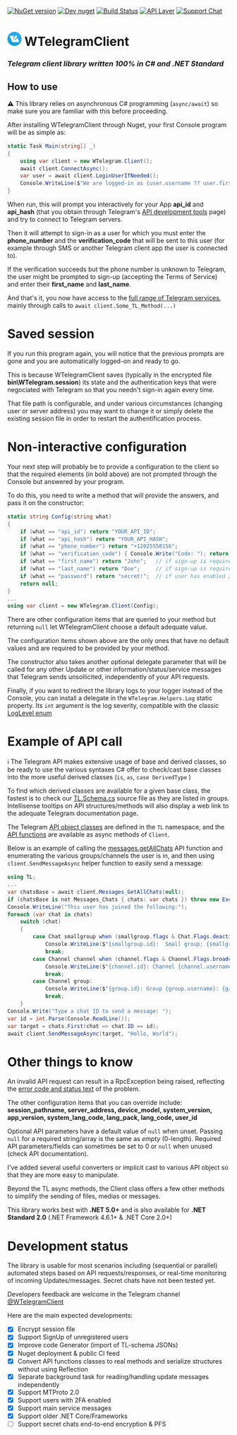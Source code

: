 ﻿[![NuGet version](https://img.shields.io/nuget/v/WTelegramClient)](https://www.nuget.org/packages/WTelegramClient/)
[![Dev nuget](https://img.shields.io/badge/dynamic/json?color=ffc040&label=Dev%20nuget&query=%24.versions%5B0%5D&url=https%3A%2F%2Fpkgs.dev.azure.com%2Fwiz0u%2F81bd92b7-0bb9-4701-b426-09090b27e037%2F_packaging%2F46ce0497-7803-4bd4-8c6c-030583e7c371%2Fnuget%2Fv3%2Fflat2%2Fwtelegramclient%2Findex.json)](https://dev.azure.com/wiz0u/WTelegramClient/_packaging?_a=package&feed=WTelegramClient&package=WTelegramClient&protocolType=NuGet)
[![Build Status](https://img.shields.io/azure-devops/build/wiz0u/WTelegramClient/7)](https://dev.azure.com/wiz0u/WTelegramClient/_build?definitionId=7)
[![API Layer](https://img.shields.io/badge/API_Layer-131-blueviolet)](https://schema.horner.tj)
[![Support Chat](https://img.shields.io/badge/Chat_with_us-on_Telegram-0088cc)](https://t.me/WTelegramClient)

# <img src="logo.png" width="32"/> WTelegramClient
### _Telegram client library written 100% in C# and .NET Standard_

## How to use

:warning: This library relies on asynchronous C# programming (`async/await`) so make sure you are familiar with this before proceeding.

After installing WTelegramClient through Nuget, your first Console program will be as simple as:
```csharp
static Task Main(string[] _)
{
    using var client = new WTelegram.Client();
    await client.ConnectAsync();
    var user = await client.LoginUserIfNeeded();
    Console.WriteLine($"We are logged-in as {user.username ?? user.first_name + " " + user.last_name} (id {user.id})");
}
```
When run, this will prompt you interactively for your App **api_id** and **api_hash** (that you obtain through Telegram's [API development tools](https://my.telegram.org/apps) page) and try to connect to Telegram servers.

Then it will attempt to sign-in as a user for which you must enter the **phone_number** and the **verification_code** that will be sent to this user (for example through SMS or another Telegram client app the user is connected to).

If the verification succeeds but the phone number is unknown to Telegram, the user might be prompted to sign-up (accepting the Terms of Service) and enter their **first_name** and **last_name**.

And that's it, you now have access to the [full range of Telegram services](https://core.telegram.org/methods), mainly through calls to `await client.Some_TL_Method(...)`

# Saved session
If you run this program again, you will notice that the previous prompts are gone and you are automatically logged-on and ready to go.

This is because WTelegramClient saves (typically in the encrypted file **bin\WTelegram.session**) its state and the authentication keys that were negociated with Telegram so that you needn't sign-in again every time.

That file path is configurable, and under various circumstances (changing user or server address) you may want to change it or simply delete the existing session file in order to restart the authentification process.

# Non-interactive configuration
Your next step will probably be to provide a configuration to the client so that the required elements (in bold above) are not prompted through the Console but answered by your program.

To do this, you need to write a method that will provide the answers, and pass it on the constructor:
```csharp
static string Config(string what)
{
    if (what == "api_id") return "YOUR_API_ID";
    if (what == "api_hash") return "YOUR_API_HASH";
    if (what == "phone_number") return "+12025550156";
    if (what == "verification_code") { Console.Write("Code: "); return Console.ReadLine(); }
    if (what == "first_name") return "John";   // if sign-up is required
    if (what == "last_name") return "Doe";     // if sign-up is required
    if (what == "password") return "secret!";  // if user has enabled 2FA
    return null;
}
...
using var client = new WTelegram.Client(Config);
```
There are other configuration items that are queried to your method but returning `null` let WTelegramClient choose a default adequate value.

The configuration items shown above are the only ones that have no default values and are required to be provided by your method.

The constructor also takes another optional delegate parameter that will be called for any other Update or other information/status/service messages that Telegram sends unsollicited, independently of your API requests.

Finally, if you want to redirect the library logs to your logger instead of the Console, you can install a delegate in the `WTelegram.Helpers.Log` static property.
Its `int` argument is the log severity, compatible with the classic [LogLevel enum](https://docs.microsoft.com/en-us/dotnet/api/microsoft.extensions.logging.loglevel)

# Example of API call

:information_source: The Telegram API makes extensive usage of base and derived classes, so be ready to use the various syntaxes C# offer to check/cast base classes into the more useful derived classes (`is`, `as`, `case DerivedType` )

To find which derived classes are available for a given base class, the fastest is to check our [TL.Schema.cs](src/TL.Schema.cs) source file as they are listed in groups.
Intellisense tooltips on API structures/methods will also display a web link to the adequate Telegram documentation page.

The Telegram [API object classes](https://core.telegram.org/schema) are defined in the `TL` namespace, and the [API functions](https://core.telegram.org/methods) are available as async methods of `Client`.

Below is an example of calling the [messages.getAllChats](https://core.telegram.org/method/messages.getAllChats) API function and enumerating the various groups/channels the user is in, and then using `client.SendMessageAsync` helper function to easily send a message:
```csharp
using TL;
...
var chatsBase = await client.Messages_GetAllChats(null);
if (chatsBase is not Messages_Chats { chats: var chats }) throw new Exception("hu?");
Console.WriteLine("This user has joined the following:");
foreach (var chat in chats)
    switch (chat)
    {
        case Chat smallgroup when (smallgroup.flags & Chat.Flags.deactivated) == 0:
            Console.WriteLine($"{smallgroup.id}:  Small group: {smallgroup.title} with {smallgroup.participants_count} members");
            break;
        case Channel channel when (channel.flags & Channel.Flags.broadcast) != 0:
            Console.WriteLine($"{channel.id}: Channel {channel.username}: {channel.title}");
            break;
        case Channel group:
            Console.WriteLine($"{group.id}: Group {group.username}: {group.title}");
            break;
    }
Console.Write("Type a chat ID to send a message: ");
var id = int.Parse(Console.ReadLine());
var target = chats.First(chat => chat.ID == id);
await client.SendMessageAsync(target, "Hello, World");
```

# Other things to know

An invalid API request can result in a RpcException being raised, reflecting the [error code and status text](https://core.telegram.org/api/errors) of the problem.

The other configuration items that you can override include: **session_pathname, server_address, device_model, system_version, app_version, system_lang_code, lang_pack, lang_code, user_id**

Optional API parameters have a default value of `null` when unset. Passing `null` for a required string/array is the same as *empty* (0-length). Required API parameters/fields can sometimes be set to 0 or `null` when unused (check API documentation).

I've added several useful converters or implicit cast to various API object so that they are more easy to manipulate.

Beyond the TL async methods, the Client class offers a few other methods to simplify the sending of files, medias or messages.

This library works best with **.NET 5.0+** and is also available for **.NET Standard 2.0** (.NET Framework 4.6.1+ & .NET Core 2.0+)

# Development status
The library is usable for most scenarios including (sequential or parallel) automated steps based on API requests/responses, or real-time monitoring of incoming Updates/messages. Secret chats have not been tested yet.

Developers feedback are welcome in the Telegram channel [@WTelegramClient](https://t.me/WTelegramClient)

Here are the main expected developments:
- [x] Encrypt session file
- [x] Support SignUp of unregistered users
- [x] Improve code Generator (import of TL-schema JSONs)
- [x] Nuget deployment & public CI feed
- [x] Convert API functions classes to real methods and serialize structures without using Reflection
- [x] Separate background task for reading/handling update messages independently
- [x] Support MTProto 2.0
- [x] Support users with 2FA enabled
- [x] Support main service messages
- [x] Support older .NET Core/Frameworks
- [ ] Support secret chats end-to-end encryption & PFS
